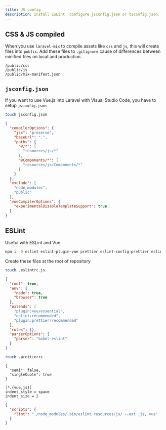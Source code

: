 ```yaml
---
title: JS config
description: Install ESLint, configure jsconfig.json or tsconfig.json.
---
```


## CSS & JS compiled

When you use `laravel-mix` to compile assets like `css` and `js`, this will create files into `public`. Add these files to `.gitignore` cause of differences between minified files on local and production.

```.gitignore [.gitignore]
/public/css
/public/js
/public/mix-manifest.json
```

## `jsconfig.json`

If you want to use Vue.js into Laravel with Visual Studio Code, you have to setup `jsconfig.json`

```bash
touch jsconfig.json
```

```json title="jsconfig.json"
{
  "compilerOptions": {
    "jsx": "preserve",
    "baseUrl": ".",
    "paths": {
      "@/*": [
        "resources/js/*"
      ],
      "@Components/*": [
        "resources/js/Components/*"
      ]
    }
  },
  "exclude": [
    "node_modules",
    "public"
  ],
  "vueCompilerOptions": {
    "experimentalDisableTemplateSupport": true
  }
}
```

## ESLint

Useful with ESLint and Vue

```bash
npm i -D eslint eslint-plugin-vue prettier eslint-config-prettier eslint-plugin-prettier babel-eslint
```

Create these files at the root of repository

```bash
touch .eslintrc.js
```

```json title=".eslintrc"
{
  "root": true,
  "env": {
    "node": true,
    "browser": true
  },
  "extends": [
    "plugin:vue/essential",
    "eslint:recommended",
    "plugin:prettier/recommended"
  ],
  "rules": {},
  "parserOptions": {
    "parser": "babel-eslint"
  }
}
```

```bash
touch .prettierrc
```

```prettierrc [.prettierrc]
{
  "semi": false,
  "singleQuote": true
}
```

```.editorconfig title=".editorconfig"
[*.{vue,js}]
indent_style = space
indent_size = 2
```

```json title="package.json"
{
  "scripts": {
    "lint": "./node_modules/.bin/eslint resources/js/ --ext .js,.vue"
  }
}
```
